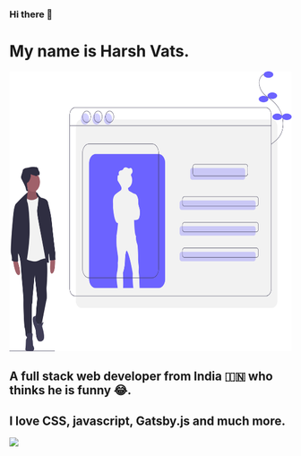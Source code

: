 ### Hi there 👋
# My name is Harsh Vats.

<img src="https://raw.githubusercontent.com/harshvats2000/harshvats2000/master/profile.svg" width="100%" height="500px" />

## A full stack web developer from India 🇮🇳 who thinks he is funny 😂.
## I love CSS, javascript, Gatsby.js and much more.

<img src="https://komarev.com/ghpvc/?username=vatsvatsharsh2000&style=flat-square" />
